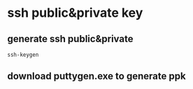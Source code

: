 # ssh public&private key

## generate ssh public&private
```shell
ssh-keygen
```

## download  puttygen.exe to generate ppk

